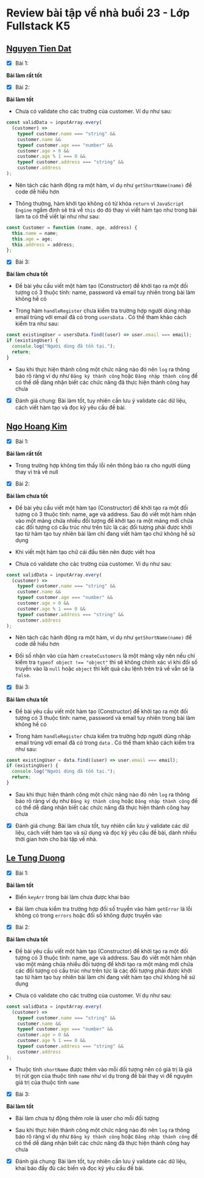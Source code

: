 # Review bài tập về nhà buổi 23 - Lớp Fullstack K5

## [Nguyen Tien Dat](https://github.com/tiendat211294/f8_offline_k5/tree/main/buoi-23)

- [x] Bài 1:

**Bài làm rất tốt**

- [x] Bài 2:

**Bài làm tốt**

- Chưa có validate cho các trường của customer. Ví dụ như sau:

```js
const validData = inputArray.every(
  (customer) =>
    typeof customer.name === "string" &&
    customer.name &&
    typeof customer.age === "number" &&
    customer.age > 0 &&
    customer.age % 1 === 0 &&
    typeof customer.address === "string" &&
    customer.address
);
```

- Nên tách các hành động ra một hàm, ví dụ như `getShortName(name)` để code dễ hiểu hơn

- Thông thường, hàm khởi tạo không có từ khóa `return` vì `JavaScript Engine` ngầm định sẽ trả về `this` do đó thay vì viết hàm tạo như trong bài làm ta có thể viết lại như như sau:

```js
const Customer = function (name, age, address) {
  this.name = name;
  this.age = age;
  this.address = address;
};
```

- [x] Bài 3:

**Bài làm chưa tốt**

- Đề bài yêu cầu viết một hàm tạo (Constructor) để khởi tạo ra một đối tượng có 3 thuộc tính: name, password và email tuy nhiên trong bài làm không hề có

- Trong hàm `handleRegister` chưa kiểm tra trường hợp người dùng nhập email trùng với email đã có trong `usersData` . Có thể tham khảo cách kiểm tra như sau:

```js
const existingUser = usersData.find((user) => user.email === email);
if (existingUser) {
  console.log("Người dùng đã tồn tại.");
  return;
}
```

- Sau khi thực hiện thành công một chức năng nào đó nên `log` ra thông báo rõ ràng ví dụ như `Đăng ký thành công` hoặc `Đăng nhập thành công` để có thể dễ dàng nhận biết các chức năng đã thực hiện thành công hay chưa

- [x] Đánh giá chung: Bài làm tốt, tuy nhiên cần lưu ý validate các dữ liệu, cách viết hàm tạo và đọc kỹ yêu cầu đề bài.

## [Ngo Hoang Kim](https://github.com/kzau1612/FSK5/blob/backup/FSK5/day_23/js/ex01.js)

- [x] Bài 1:

**Bài làm rất tốt**

- Trong trường hợp không tìm thấy lỗi nên thông báo ra cho người dùng thay vì trả về null

- [x] Bài 2:

**Bài làm chưa tốt**

- Đề bài yêu cầu viết một hàm tạo (Constructor) để khởi tạo ra một đối tượng có 3 thuộc tính: name, age và address. Sau đó viết một hàm nhận vào một mảng chứa nhiều đối tượng để khởi tạo ra một mảng mới chứa các đối tượng có cấu trúc như trên tức là các đối tượng phải được khởi tạo từ hàm tạo tuy nhiên bài làm chỉ đang viết hàm tạo chứ không hề sử dụng

- Khi viết một hàm tạo chữ cái đầu tiên nên được viết hoa

- Chưa có validate cho các trường của customer. Ví dụ như sau:

```js
const validData = inputArray.every(
  (customer) =>
    typeof customer.name === "string" &&
    customer.name &&
    typeof customer.age === "number" &&
    customer.age > 0 &&
    customer.age % 1 === 0 &&
    typeof customer.address === "string" &&
    customer.address
);
```

- Nên tách các hành động ra một hàm, ví dụ như `getShortName(name)` để code dễ hiểu hơn

- Đối số nhận vào của hàm `createCustomers` là một mảng vậy nên nếu chỉ kiểm tra `typeof object !== "object"` thì sẽ không chính xác vì khi đối số truyền vào là `null` hoặc `object` thì kết quả câu lệnh trên trả về vẫn sẽ là `false`.

- [x] Bài 3:

**Bài làm chưa tốt**

- Đề bài yêu cầu viết một hàm tạo (Constructor) để khởi tạo ra một đối tượng có 3 thuộc tính: name, password và email tuy nhiên trong bài làm không hề có

- Trong hàm `handleRegister` chưa kiểm tra trường hợp người dùng nhập email trùng với email đã có trong `data` . Có thể tham khảo cách kiểm tra như sau:

```js
const existingUser = data.find((user) => user.email === email);
if (existingUser) {
  console.log("Người dùng đã tồn tại.");
  return;
}
```

- Sau khi thực hiện thành công một chức năng nào đó nên `log` ra thông báo rõ ràng ví dụ như `Đăng ký thành công` hoặc `Đăng nhập thành công` để có thể dễ dàng nhận biết các chức năng đã thực hiện thành công hay chưa

- [x] Đánh giá chung: Bài làm chưa tốt, tuy nhiên cần lưu ý validate các dữ liệu, cách viết hàm tạo và sử dụng và đọc kỹ yêu cầu đề bài, dành nhiều thời gian hơn cho bài tập về nhà.

## [Le Tung Duong](https://github.com/duong1801/f8-fullstack-k5/blob/main/Day-23/main.js)

- [x] Bài 1:

**Bài làm tốt**

- Biến `keyArr` trong bài làm chưa được khai báo

- Bài làm chưa kiểm tra trường hợp đối số truyền vào hàm `getError` là lỗi không có trong `errors` hoặc đối số không được truyền vào

- [x] Bài 2:

**Bài làm chưa tốt**

- Đề bài yêu cầu viết một hàm tạo (Constructor) để khởi tạo ra một đối tượng có 3 thuộc tính: name, age và address. Sau đó viết một hàm nhận vào một mảng chứa nhiều đối tượng để khởi tạo ra một mảng mới chứa các đối tượng có cấu trúc như trên tức là các đối tượng phải được khởi tạo từ hàm tạo tuy nhiên bài làm chỉ đang viết hàm tạo chứ không hề sử dụng

- Chưa có validate cho các trường của customer. Ví dụ như sau:

```js
const validData = inputArray.every(
  (customer) =>
    typeof customer.name === "string" &&
    customer.name &&
    typeof customer.age === "number" &&
    customer.age > 0 &&
    customer.age % 1 === 0 &&
    typeof customer.address === "string" &&
    customer.address
);
```

- Thuộc tính `shortName` được thêm vào mỗi đối tượng nên có giá trị là giá trị rút gọn của thuộc tính `name` như ví dụ trong đề bài thay vì để nguyên giá trị của thuộc tính `name`

- [x] Bài 3:

**Bài làm tốt**

- Bài làm chưa tự động thêm role là user cho mỗi đối tượng

- Sau khi thực hiện thành công một chức năng nào đó nên `log` ra thông báo rõ ràng ví dụ như `Đăng ký thành công` hoặc `Đăng nhập thành công` để có thể dễ dàng nhận biết các chức năng đã thực hiện thành công hay chưa

- [x] Đánh giá chung: Bài làm tốt, tuy nhiên cần lưu ý validate các dữ liệu, khai báo đầy đủ các biến và đọc kỹ yêu cầu đề bài.
